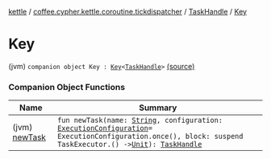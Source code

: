 [kettle](../../../index.md) / [coffee.cypher.kettle.coroutine.tickdispatcher](../../index.md) / [TaskHandle](../index.md) / [Key](./index.md)

# Key

(jvm) `companion object Key : `[`Key`](https://kotlinlang.org/api/latest/jvm/stdlib/kotlin.coroutines/-coroutine-context/-key/index.html)`<`[`TaskHandle`](../index.md)`>` [(source)](https://github.com/Cypher121/kettle/blob/master/src/main/kotlin/coffee/cypher/kettle/coroutine/tickdispatcher/TaskHandle.kt#L16)

### Companion Object Functions

| Name | Summary |
|---|---|
| (jvm) [newTask](new-task.md) | `fun newTask(name: `[`String`](https://kotlinlang.org/api/latest/jvm/stdlib/kotlin/-string/index.html)`, configuration: `[`ExecutionConfiguration`](../../-execution-configuration/index.md)` = ExecutionConfiguration.once(), block: suspend TaskExecutor.() -> `[`Unit`](https://kotlinlang.org/api/latest/jvm/stdlib/kotlin/-unit/index.html)`): `[`TaskHandle`](../index.md) |
